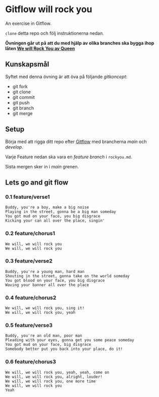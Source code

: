 # Gitflow will rock you
An exercise in Gitflow.

```clone``` detta repo och följ instruktionerna nedan.

**Övningen går ut på att du med hjälp av olika branches ska bygga ihop låten [We will Rock You av Queen](https://www.youtube.com/watch?v=-tJYN-eG1zk)**

## Kunskapsmål
Syftet med denna övning är att öva på följande *gitkoncept*:
- git fork
- git clone
- git commit
- git push
- git branch <branch-name>
- git merge

## Setup
Börja med att rigga ditt repo efter [Gitflow](https://www.atlassian.com/git/tutorials/comparing-workflows/gitflow-workflow) med brancherna *main* och *develop*.

Varje Feature nedan ska vara en *feature branch* i ```rockyou.md```. 

Sista mergen sker in i *main* grenen.

## Lets go and git flow

### 0.1 feature/verse1
```text
Buddy, you're a boy, make a big noise
Playing in the street, gonna be a big man someday
You got mud on your face, you big disgrace
Kicking your can all over the place, singin'
```

### 0.2 feature/chorus1
```text
We will, we will rock you
We will, we will rock you
```

### 0.3 feature/verse2
```text
Buddy, you're a young man, hard man
Shouting in the street, gonna take on the world someday
You got blood on your face, you big disgrace
Waving your banner all over the place
```

### 0.4 feature/chorus2
```text
We will, we will rock you, sing it!
We will, we will rock you, yeah
```

### 0.5 feature/verse3
```text
Buddy, you're an old man, poor man
Pleading with your eyes, gonna get you some peace someday
You got mud on your face, big disgrace
Somebody better put you back into your place, do it!
```

### 0.6 feature/chorus3
```text
We will, we will rock you, yeah, yeah, come on
We will, we will rock you, alright, louder!
We will, we will rock you, one more time
We will, we will rock you
Yeah
```
